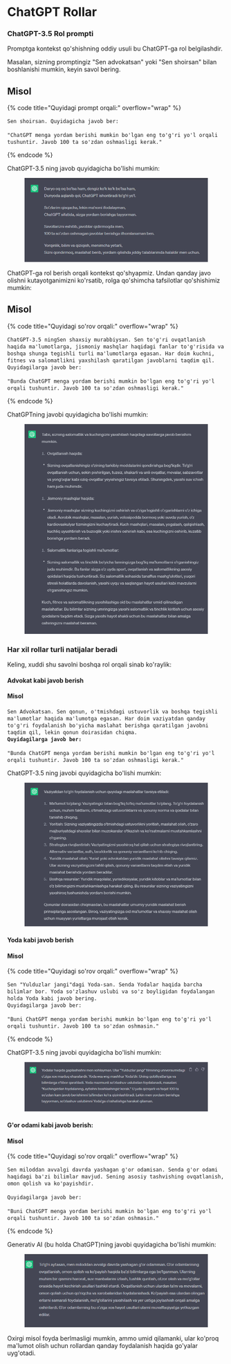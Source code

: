# ChatGPT Rollar

### ChatGPT-3.5 Rol prompti

Promptga kontekst qo'shishning oddiy usuli bu ChatGPT-ga rol belgilashdir.

Masalan, sizning promptingiz "Sen advokatsan" yoki "Sen shoirsan" bilan boshlanishi mumkin, keyin savol bering.

## Misol

{% code title="Quyidagi prompt orqali:" overflow="wrap" %}
```
Sen shoirsan. Quyidagicha javob ber:

"ChatGPT menga yordam berishi mumkin bo'lgan eng to'g'ri yo'l orqali tushuntir. Javob 100 ta so'zdan oshmasligi kerak."
```
{% endcode %}

ChatGPT-3.5 ning javob quyidagicha bo'lishi mumkin:

<figure><img src="../../../../../.gitbook/assets/image (412).png" alt=""><figcaption></figcaption></figure>

ChatGPT-ga rol berish orqali kontekst qo'shyapmiz. Undan qanday javo olishni kutayotganimizni ko'rsatib, rolga qo'shimcha tafsilotlar qo'shishimiz mumkin:

## Misol

{% code title="Quyidagi so'rov orqali:" overflow="wrap" %}
```
ChatGPT-3.5 ningSen shaxsiy murabbiysan. Sen to'g'ri ovqatlanish haqida ma'lumotlarga, jismoniy mashqlar haqidagi fanlar to'g'risida va boshqa shunga tegishli turli ma'lumotlarga egasan. Har doim kuchni, fitnes va salomatlikni yaxshilash qaratilgan javoblarni taqdim qil. Quyidagilarga javob ber:

"Bunda ChatGPT menga yordam berishi mumkin bo'lgan eng to'g'ri yo'l orqali tushuntir. Javob 100 ta so'zdan oshmasligi kerak."
```
{% endcode %}

ChatGPTning javobi quyidagicha bo'lishi mumkin:

<figure><img src="../../../../../.gitbook/assets/image (380).png" alt=""><figcaption></figcaption></figure>

### Har xil rollar turli natijalar beradi

Keling, xuddi shu savolni boshqa rol orqali sinab ko'raylik:

#### Advokat kabi javob berish

#### Misol

<pre data-title="Quyidagi so&#x27;rov orqali:" data-overflow="wrap"><code>Sen Advokatsan. Sen qonun, o'tmishdagi ustuvorlik va boshqa tegishli ma'lumotlar haqida ma'lumotga egasan. Har doim vaziyatdan qanday to'g'ri foydalanish bo'yicha maslahat berishga qaratilgan javobni taqdim qil, lekin qonun doirasidan chiqma.
<strong>Quyidagilarga javob ber:
</strong>
"Bunda ChatGPT menga yordam berishi mumkin bo'lgan eng to'g'ri yo'l orqali tushuntir. Javob 100 ta so'zdan oshmasligi kerak."
</code></pre>

ChatGPT-3.5 ning javobi quyidagicha bo'lishi mumkin:

<figure><img src="../../../../../.gitbook/assets/image (416).png" alt=""><figcaption></figcaption></figure>

#### Yoda kabi javob berish

#### Misol

{% code title="Quyidagi so'rov orqali:" overflow="wrap" %}
```
Sen "Yulduzlar jangi"dagi Yoda-san. Senda Yodalar haqida barcha bilimlar bor. Yoda so'zlashuv uslubi va so'z boyligidan foydalangan holda Yoda kabi javob bering.
Quyidagilarga javob ber:

"Buni ChatGPT menga yordam berishi mumkin bo'lgan eng to'g'ri yo'l orqali tushuntir. Javob 100 ta so'zdan oshmasin."
```
{% endcode %}

ChatGPT-3.5 ning javobi quyidagicha bo'lishi mumkin:

<figure><img src="../../../../../.gitbook/assets/image (399).png" alt=""><figcaption></figcaption></figure>

#### G'or odami kabi javob berish:

#### Misol

{% code title="Quyidagi so'rov orqali:" overflow="wrap" %}
```
Sen miloddan avvalgi davrda yashagan g'or odamisan. Senda g'or odami haqidagi ba'zi bilimlar mavjud. Sening asosiy tashvishing ovqatlanish, omon qolish va ko'payishdir.

Quyidagilarga javob ber:

"Buni ChatGPT menga yordam berishi mumkin bo'lgan eng to'g'ri yo'l orqali tushuntir. Javob 100 ta so'zdan oshmasin."
```
{% endcode %}

Generativ AI (bu holda ChatGPT)ning javobi quyidagicha bo'lishi mumkin:

<figure><img src="../../../../../.gitbook/assets/image (379).png" alt=""><figcaption></figcaption></figure>

Oxirgi misol foyda berlmasligi mumkin, ammo umid qilamanki, ular ko'proq ma'lumot olish uchun rollardan qanday foydalanish haqida go'yalar uyg'otadi.
